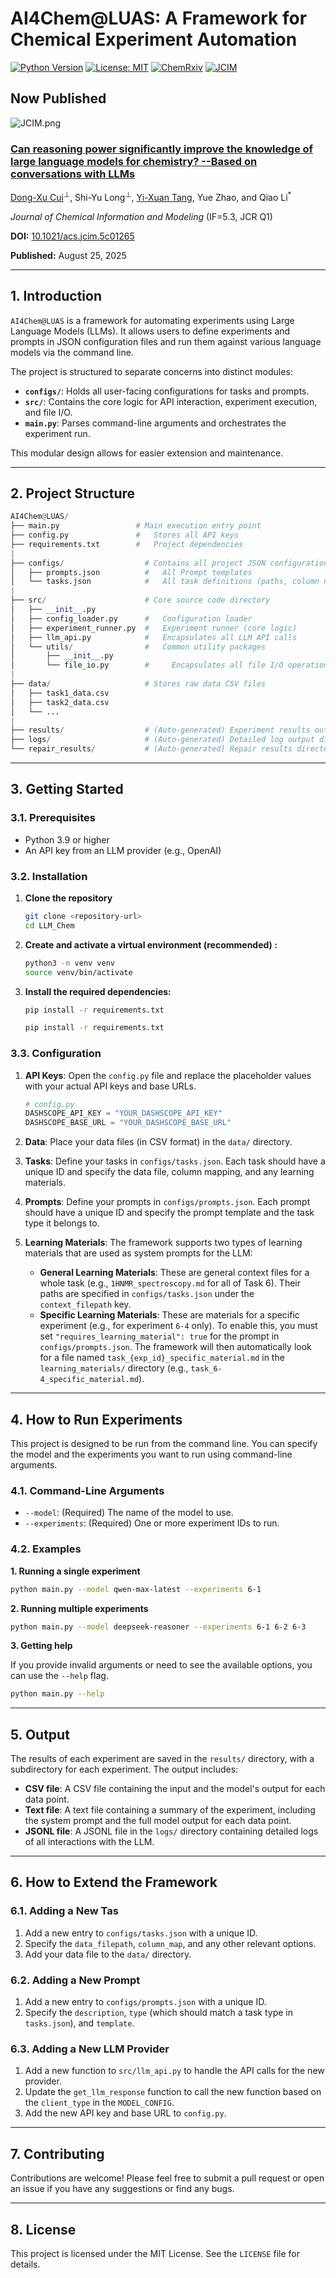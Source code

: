 # AI4Chem@LUAS: A Framework for Chemical Experiment Automation
[![Python Version](https://img.shields.io/badge/python-3.9%2B-blue.svg)](https://www.python.org/)
[![License: MIT](https://img.shields.io/badge/License-MIT-yellow.svg)](https://opensource.org/licenses/MIT)
[![ChemRxiv](https://img.shields.io/badge/ChemRxiv-10.26434%2Fchemrxiv--2025--85wpr--v3-blue)](https://doi.org/10.26434/chemrxiv-2025-85wpr-v3)
[![JCIM](https://img.shields.io/badge/JCIM-10.1021--acs.jcim.5c01265-green)](https://doi.org/10.1021/acs.jcim.5c01265)

##  Now Published 
![JCIM.png](https://youke1.picui.cn/s1/2025/08/27/68ae4cc215df5.png)
### [Can reasoning power significantly improve the knowledge of large language models for chemistry? --Based on conversations with LLMs](https://doi.org/10.1021/acs.jcim.5c01265)

[Dong-Xu Cui](https://github.com/Cuidxlzu)<sup>⊥</sup>, Shi-Yu Long<sup>⊥</sup>, [Yi-Xuan Tang](https://github.com/tangdoou), Yue Zhao, and Qiao Li<sup>*</sup>

*Journal of Chemical Information and Modeling* (IF=5.3, JCR Q1)

**DOI:** [10.1021/acs.jcim.5c01265](https://doi.org/10.1021/acs.jcim.5c01265)

**Published:** August 25, 2025

---
## 1. Introduction
`AI4Chem@LUAS` is a framework for automating experiments using Large Language Models (LLMs). It allows users to define experiments and prompts in JSON configuration files and run them against various language models via the command line.

The project is structured to separate concerns into distinct modules:
*   **`configs/`**: Holds all user-facing configurations for tasks and prompts.
*   **`src/`**: Contains the core logic for API interaction, experiment execution, and file I/O.
*   **`main.py`**: Parses command-line arguments and orchestrates the experiment run.

This modular design allows for easier extension and maintenance.

---

## 2. Project Structure
```python
AI4Chem@LUAS/
├── main.py                 # Main execution entry point
├── config.py               #   Stores all API keys
├── requirements.txt        #   Project dependencies
|
├── configs/                  # Contains all project JSON configurations
│   ├── prompts.json          #   All Prompt templates
│   └── tasks.json            #   All task definitions (paths, column names, etc.)
|
├── src/                      # Core source code directory
│   ├── __init__.py
│   ├── config_loader.py      #   Configuration loader
│   ├── experiment_runner.py  #   Experiment runner (core logic)
│   ├── llm_api.py            #   Encapsulates all LLM API calls
│   └── utils/                #   Common utility packages
│       ├── __init__.py
│       └── file_io.py        #     Encapsulates all file I/O operations
|
├── data/                     # Stores raw data CSV files
│   ├── task1_data.csv
│   ├── task2_data.csv
│   └── ...
|
├── results/                  # (Auto-generated) Experiment results output directory
├── logs/                     # (Auto-generated) Detailed log output directory
└── repair_results/           # (Auto-generated) Repair results directory
```

---

## 3. Getting Started

### 3.1. Prerequisites
*   Python 3.9 or higher
*   An API key from an LLM provider (e.g., OpenAI)

### 3.2. Installation

1.  **Clone the repository**
    
    ```bash
    git clone <repository-url>
    cd LLM_Chem
    ```
    
2.  **Create and activate a virtual environment (recommended) :**
    
    ```bash
    python3 -m venv venv
    source venv/bin/activate
    ```
    
3.  **Install the required dependencies:**

    ```bash
    pip install -r requirements.txt
    ```
    ```bash
    pip install -r requirements.txt
    ```

### 3.3. Configuration

1.  **API Keys**: Open the `config.py` file and replace the placeholder values with your actual API keys and base URLs. 
    
    ```python
    # config.py
    DASHSCOPE_API_KEY = "YOUR_DASHSCOPE_API_KEY"
    DASHSCOPE_BASE_URL = "YOUR_DASHSCOPE_BASE_URL"
    ```
    
2.  **Data**: Place your data files (in CSV format) in the `data/` directory. 

3.  **Tasks**: Define your tasks in `configs/tasks.json`. Each task should have a unique ID and specify the data file, column mapping, and any learning materials. 

4.  **Prompts**: Define your prompts in `configs/prompts.json`. Each prompt should have a unique ID and specify the prompt template and the task type it belongs to. 

5.  **Learning Materials**: The framework supports two types of learning materials that are used as system prompts for the LLM: 
    
    *   **General Learning Materials**: These are general context files for a whole task (e.g., `1HNMR_spectroscopy.md` for all of Task 6). Their paths are specified in `configs/tasks.json` under the `context_filepath` key. 
    *   **Specific Learning Materials**: These are materials for a specific experiment (e.g., for experiment `6-4` only). To enable this, you must set `"requires_learning_material": true` for the prompt in `configs/prompts.json`. The framework will then automatically look for a file named `task_{exp_id}_specific_material.md` in the `learning_materials/` directory (e.g., `task_6-4_specific_material.md`). 

---

## 4. How to Run Experiments

This project is designed to be run from the command line. You can specify the model and the experiments you want to run using command-line arguments. 

### 4.1. Command-Line Arguments

*   `--model`: (Required) The name of the model to use. 
*   `--experiments`: (Required) One or more experiment IDs to run.

### 4.2. Examples

**1. Running a single experiment**

```bash
python main.py --model qwen-max-latest --experiments 6-1
```

**2. Running multiple experiments**

```bash
python main.py --model deepseek-reasoner --experiments 6-1 6-2 6-3
```

**3. Getting help**

If you provide invalid arguments or need to see the available options, you can use the `--help` flag. 

```bash
python main.py --help
```

---

## 5. Output
The results of each experiment are saved in the `results/` directory, with a subdirectory for each experiment. The output includes: 

*   **CSV file**: A CSV file containing the input and the model's output for each data point.
*   **Text file**: A text file containing a summary of the experiment, including the system prompt and the full model output for each data point.
*   **JSONL file**: A JSONL file in the `logs/` directory containing detailed logs of all interactions with the LLM. 

---

## 6. How to Extend the Framework

### 6.1. Adding a New Tas
1.  Add a new entry to `configs/tasks.json` with a unique ID. 
2.  Specify the `data_filepath`, `column_map`, and any other relevant options. 
3.  Add your data file to the `data/` directory.

### 6.2. Adding a New Prompt
1.  Add a new entry to `configs/prompts.json` with a unique ID. 
2.  Specify the `description`, `type` (which should match a task type in `tasks.json`), and `template`. 

### 6.3. Adding a New LLM Provider
1.  Add a new function to `src/llm_api.py` to handle the API calls for the new provider. 
2.  Update the `get_llm_response` function to call the new function based on the `client_type` in the `MODEL_CONFIG`. 
3.  Add the new API key and base URL to `config.py`. 

---

## 7. Contributing
Contributions are welcome! Please feel free to submit a pull request or open an issue if you have any suggestions or find any bugs. 

---

## 8. License
This project is licensed under the MIT License. See the `LICENSE` file for details. 
